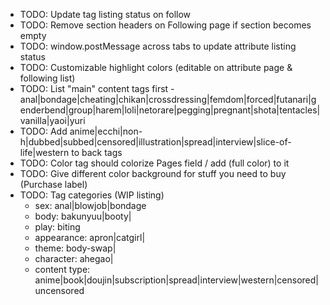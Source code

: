 - TODO: Update tag listing status on follow
- TODO: Remove section headers on Following page if section becomes empty
- TODO: window.postMessage across tabs to update attribute listing status
- TODO: Customizable highlight colors (editable on attribute page & following list)
- TODO: List "main" content tags first - anal|bondage|cheating|chikan|crossdressing|femdom|forced|futanari|genderbend|group|harem|loli|netorare|pegging|pregnant|shota|tentacles|vanilla|yaoi|yuri
- TODO: Add anime|ecchi|non-h|dubbed|subbed|censored|illustration|spread|interview|slice-of-life|western to back tags
- TODO: Color tag should colorize Pages field / add (full color) to it
- TODO: Give different color background for stuff you need to buy (Purchase label)
- TODO: Tag categories (WIP listing)
  * sex: anal|blowjob|bondage
  * body: bakunyuu|booty|
  * play: biting
  * appearance: apron|catgirl|
  * theme: body-swap|
  * character: ahegao|
  * content type: anime|book|doujin|subscription|spread|interview|western|censored|uncensored